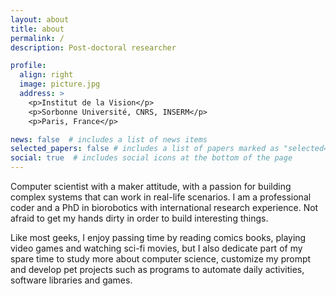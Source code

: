 ```yaml
---
layout: about
title: about
permalink: /
description: Post-doctoral researcher

profile:
  align: right
  image: picture.jpg
  address: >
    <p>Institut de la Vision</p>
    <p>Sorbonne Université, CNRS, INSERM</p>
    <p>Paris, France</p>

news: false  # includes a list of news items
selected_papers: false # includes a list of papers marked as "selected={true}"
social: true  # includes social icons at the bottom of the page
---
```


Computer scientist with a maker attitude, with a passion for building complex systems that can work in real-life scenarios. I am a professional coder and a PhD in biorobotics with international research experience. Not afraid to get my hands dirty in order to build interesting things.

Like most geeks, I enjoy passing time by reading comics books, playing video games and watching sci-fi movies, but I also dedicate part of my spare time to study more about computer science, customize my prompt and develop pet projects such as programs to automate daily activities, software libraries and games.